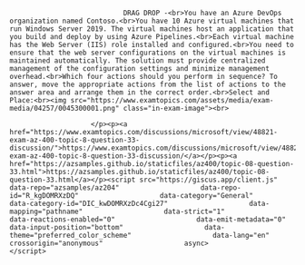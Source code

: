 <p class="card-text">
							
								DRAG DROP -<br>You have an Azure DevOps organization named Contoso.<br>You have 10 Azure virtual machines that run Windows Server 2019. The virtual machines host an application that you build and deploy by using Azure Pipelines.<br>Each virtual machine has the Web Server (IIS) role installed and configured.<br>You need to ensure that the web server configurations on the virtual machines is maintained automatically. The solution must provide centralized management of the configuration settings and minimize management overhead.<br>Which four actions should you perform in sequence? To answer, move the appropriate actions from the list of actions to the answer area and arrange them in the correct order.<br>Select and Place:<br><img src="https://www.examtopics.com/assets/media/exam-media/04257/0045300001.png" class="in-exam-image"><br>
							
						</p><p><a href="https://www.examtopics.com/discussions/microsoft/view/48821-exam-az-400-topic-8-question-33-discussion/">https://www.examtopics.com/discussions/microsoft/view/48821-exam-az-400-topic-8-question-33-discussion/</a></p><p><a href="https://azsamples.github.io/staticfiles/az400/topic-08-question-33.html">https://azsamples.github.io/staticfiles/az400/topic-08-question-33.html</a></p><script src="https://giscus.app/client.js"                    data-repo="azsamples/az204"                    data-repo-id="R_kgDOMRXzDQ"                    data-category="General"                    data-category-id="DIC_kwDOMRXzDc4Cgi27"                    data-mapping="pathname"                    data-strict="1"                    data-reactions-enabled="0"                    data-emit-metadata="0"                    data-input-position="bottom"                    data-theme="preferred_color_scheme"                    data-lang="en"                    crossorigin="anonymous"                    async>                    </script>